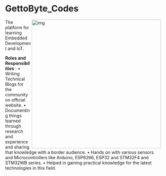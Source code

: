 # GettoByte_Codes

<img width = "418" align="right" alt="img" height="418" src="https://yt3.googleusercontent.com/bEAyHJg7cJCJ-iLIZOljAIQJAZMDFcs-dmQ48ouXoBA4_KDwdV7BeT_-GspKJs58sthTDKXtXQ=s900-c-k-c0x00ffffff-no-rj"/>
<div align="left"> 
  
The platform for learning Embedded Development and IoT.

**Roles and Responsibilities** :
• Writing Technical Blogs for the community on official website.
• Documenting things learned through research and experience and sharing that
knowledge with a border audience.
• Hands on with various sensors and Microcontrollers like Arduino, ESP8266, ESP32
and STM32F4 and STM32WB series.
• Helped in gaining practical knowledge for the latest technologies in this field.
